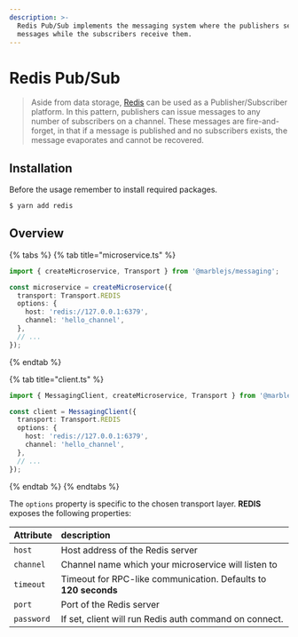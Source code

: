 ```yaml
---
description: >-
  Redis Pub/Sub implements the messaging system where the publishers sends the
  messages while the subscribers receive them.
---
```


# Redis Pub/Sub

> Aside from data storage, [Redis](https://redis.io/) can be used as a Publisher/Subscriber platform. In this pattern, publishers can issue messages to any number of subscribers on a channel. These messages are fire-and-forget, in that if a message is published and no subscribers exists, the message evaporates and cannot be recovered.

## Installation

Before the usage remember to install required packages.

```bash
$ yarn add redis
```

## Overview

{% tabs %}
{% tab title="microservice.ts" %}
```typescript
import { createMicroservice, Transport } from '@marblejs/messaging';

const microservice = createMicroservice({
  transport: Transport.REDIS
  options: {
    host: 'redis://127.0.0.1:6379',
    channel: 'hello_channel',
  },
  // ...
});
```
{% endtab %}

{% tab title="client.ts" %}
```typescript
import { MessagingClient, createMicroservice, Transport } from '@marblejs/messaging';

const client = MessagingClient({
  transport: Transport.REDIS
  options: {
    host: 'redis://127.0.0.1:6379',
    channel: 'hello_channel',
  },
  // ...
});
```
{% endtab %}
{% endtabs %}

The `options` property is specific to the chosen transport layer. **REDIS** exposes the following properties:

| Attribute | description |
| :--- | :--- |
| `host` | Host address of the Redis server |
| `channel` | Channel name which your microservice will listen to |
| `timeout` | Timeout for RPC-like communication. Defaults to **120 seconds** |
| `port` | Port of the Redis server |
| `password` | If set, client will run Redis auth command on connect. |

